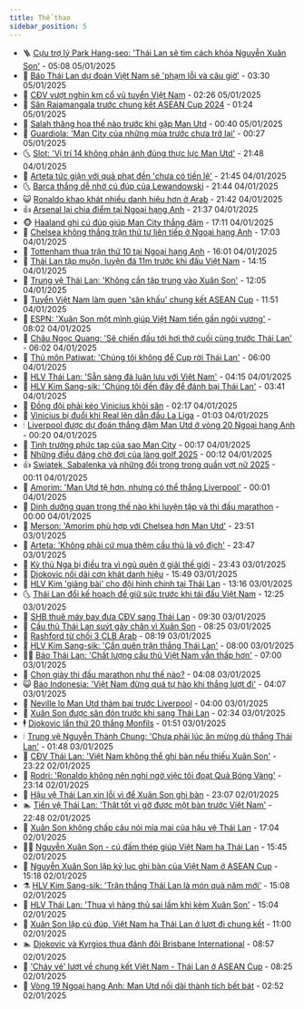 ```yaml
---
title: Thể thao
sidebar_position: 5
---
```


<!-- vnexpress-the-thao:START -->
- 🪜 [Cựu trợ lý Park Hang-seo: &#39;Thái Lan sẽ tìm cách khóa Nguyễn Xuân Son&#39;](https://vnexpress.net/cuu-tro-ly-park-hang-seo-thai-lan-se-tim-cach-khoa-nguyen-xuan-son-4835679.html) - 05:08 05/01/2025
- 🦩 [Báo Thái Lan dự đoán Việt Nam sẽ &#39;phạm lỗi và câu giờ&#39;](https://vnexpress.net/bao-thai-lan-du-doan-viet-nam-se-pham-loi-va-cau-gio-4835600.html) - 03:30 05/01/2025
- 🧰 [CĐV vượt nghìn km cổ vũ tuyển Việt Nam](https://vnexpress.net/cdv-vuot-nghin-km-co-vu-tuyen-viet-nam-4835654.html) - 02:26 05/01/2025
- 🤗 [Sân Rajamangala trước chung kết ASEAN Cup 2024](https://vnexpress.net/san-rajamangala-truoc-chung-ket-asean-cup-2024-4835568.html) - 01:24 05/01/2025
- 🥳 [Salah thăng hoa thế nào trước khi gặp Man Utd](https://vnexpress.net/salah-thang-hoa-the-nao-truoc-khi-gap-man-utd-4835323.html) - 00:40 05/01/2025
- 🦣 [Guardiola: &#39;Man City của những mùa trước chưa trở lại&#39;](https://vnexpress.net/guardiola-man-city-cua-nhung-mua-truoc-chua-tro-lai-4835628.html) - 00:27 05/01/2025
- 🌜 [Slot: &#39;Vị trí 14 không phản ánh đúng thực lực Man Utd&#39;](https://vnexpress.net/slot-vi-tri-14-khong-phan-anh-dung-thuc-luc-man-utd-4835329.html) - 21:48 04/01/2025
- 🫶 [Arteta tức giận với quả phạt đền &#39;chưa có tiền lệ&#39;](https://vnexpress.net/arteta-tuc-gian-voi-qua-phat-den-chua-co-tien-le-4835627.html) - 21:45 04/01/2025
- 🌜 [Barca thắng dễ nhờ cú đúp của Lewandowski](https://vnexpress.net/barca-thang-de-nho-cu-dup-cua-lewandowski-4835630.html) - 21:44 04/01/2025
- 😺 [Ronaldo khao khát nhiều danh hiệu hơn ở Arab](https://vnexpress.net/ronaldo-khao-khat-nhieu-danh-hieu-hon-o-arab-4835621.html) - 21:42 04/01/2025
- 👍 [Arsenal lại chia điểm tại Ngoại hạng Anh](https://vnexpress.net/arsenal-lai-chia-diem-tai-ngoai-hang-anh-4835626.html) - 21:37 04/01/2025
- 🐵 [Haaland ghi cú đúp giúp Man City thắng đậm](https://vnexpress.net/haaland-ghi-cu-dup-giup-man-city-thang-dam-4835607.html) - 17:11 04/01/2025
- 💫 [Chelsea không thắng trận thứ tư liên tiếp ở Ngoại hạng Anh](https://vnexpress.net/chelsea-khong-thang-tran-thu-tu-lien-tiep-o-ngoai-hang-anh-4835606.html) - 17:03 04/01/2025
- 🦆 [Tottenham thua trận thứ 10 tại Ngoại hạng Anh](https://vnexpress.net/tottenham-thua-tran-thu-10-tai-ngoai-hang-anh-4835597.html) - 16:01 04/01/2025
- 🙉 [Thái Lan tập muộn, luyện đá 11m trước khi đấu Việt Nam](https://vnexpress.net/thai-lan-tap-muon-luyen-da-11m-truoc-khi-dau-viet-nam-4835578.html) - 14:15 04/01/2025
- 📝 [Trung vệ Thái Lan: &#39;Không cần tập trung vào Xuân Son&#39;](https://vnexpress.net/trung-ve-thai-lan-khong-can-tap-trung-vao-xuan-son-4835563.html) - 12:05 04/01/2025
- 💯 [Tuyển Việt Nam làm quen &#39;sân khấu&#39; chung kết ASEAN Cup](https://vnexpress.net/tuyen-viet-nam-lam-quen-san-khau-chung-ket-asean-cup-4835559.html) - 11:51 04/01/2025
- 🌈 [ESPN: &#39;Xuân Son một mình giúp Việt Nam tiến gần ngôi vương&#39;](https://vnexpress.net/espn-xuan-son-mot-minh-giup-viet-nam-tien-gan-ngoi-vuong-4835053.html) - 08:02 04/01/2025
- 🦩 [Châu Ngọc Quang: &#39;Sẽ chiến đấu tới hơi thở cuối cùng trước Thái Lan&#39;](https://vnexpress.net/chau-ngoc-quang-se-chien-dau-toi-hoi-tho-cuoi-cung-truoc-thai-lan-4835492.html) - 06:02 04/01/2025
- 🐲 [Thủ môn Patiwat: &#39;Chúng tôi không để Cup rời Thái Lan&#39;](https://vnexpress.net/thu-mon-patiwat-chung-toi-khong-de-cup-roi-thai-lan-4835496.html) - 06:00 04/01/2025
- 🌁 [HLV Thái Lan: &#39;Sẵn sàng đá luân lưu với Việt Nam&#39;](https://vnexpress.net/hlv-thai-lan-san-sang-da-luan-luu-voi-viet-nam-4835443.html) - 04:15 04/01/2025
- 💯 [HLV Kim Sang-sik: &#39;Chúng tôi đến đây để đánh bại Thái Lan&#39;](https://vnexpress.net/hlv-kim-sang-sik-chung-toi-den-day-de-danh-bai-thai-lan-4835437.html) - 03:41 04/01/2025
- 🌝 [Đồng đội phải kéo Vinicius khỏi sân](https://vnexpress.net/dong-doi-phai-keo-vinicius-khoi-san-4835386.html) - 02:17 04/01/2025
- 🤖 [Vinicius bị đuổi khi Real lên dẫn đầu La Liga](https://vnexpress.net/vinicius-bi-duoi-khi-real-len-dan-dau-la-liga-4835369.html) - 01:03 04/01/2025
- 🕯 [Liverpool được dự đoán thắng đậm Man Utd ở vòng 20 Ngoại hạng Anh](https://vnexpress.net/liverpool-duoc-du-doan-thang-dam-man-utd-o-vong-20-ngoai-hang-anh-4835314.html) - 00:20 04/01/2025
- 🧰 [Tình trường phức tạp của sao Man City](https://vnexpress.net/tinh-truong-phuc-tap-cua-sao-man-city-4835246.html) - 00:17 04/01/2025
- 🥳 [Những điều đáng chờ đợi của làng golf 2025](https://vnexpress.net/nhung-dieu-dang-cho-doi-cua-lang-golf-2025-4835356.html) - 00:12 04/01/2025
- 👍 [Swiatek, Sabalenka và những đối trọng trong quần vợt nữ 2025](https://vnexpress.net/swiatek-sabalenka-va-nhung-doi-trong-trong-quan-vot-nu-2025-4835357.html) - 00:11 04/01/2025
- 💪 [Amorim: &#39;Man Utd tệ hơn, nhưng có thể thắng Liverpool&#39;](https://vnexpress.net/amorim-man-utd-te-hon-nhung-co-the-thang-liverpool-4835342.html) - 00:01 04/01/2025
- 👹 [Dinh dưỡng quan trọng thế nào khi luyện tập và thi đấu marathon](https://vnexpress.net/dinh-duong-quan-trong-the-nao-khi-luyen-tap-va-thi-dau-marathon-4832401.html) - 00:00 04/01/2025
- 🧰 [Merson: &#39;Amorim phù hợp với Chelsea hơn Man Utd&#39;](https://vnexpress.net/merson-amorim-phu-hop-voi-chelsea-hon-man-utd-4835348.html) - 23:51 03/01/2025
- 🚀 [Arteta: &#39;Không phải cứ mua thêm cầu thủ là vô địch&#39;](https://vnexpress.net/arteta-khong-phai-cu-mua-them-cau-thu-la-vo-dich-4835333.html) - 23:47 03/01/2025
- 🎃 [Kỳ thủ Nga bị điều tra vì ngủ quên ở giải thế giới](https://vnexpress.net/ky-thu-nga-bi-dieu-tra-vi-ngu-quen-o-giai-the-gioi-4834603.html) - 23:43 03/01/2025
- 🧰 [Djokovic nối dài cơn khát danh hiệu](https://vnexpress.net/djokovic-noi-dai-con-khat-danh-hieu-4835339.html) - 15:49 03/01/2025
- 👀 [HLV Kim &#39;giảng bài&#39; cho đội hình chính tại Thái Lan](https://vnexpress.net/hlv-kim-giang-bai-cho-doi-hinh-chinh-tai-thai-lan-4835316.html) - 13:16 03/01/2025
- 🌜 [Thái Lan đổi kế hoạch để giữ sức trước khi tái đấu Việt Nam](https://vnexpress.net/thai-lan-doi-ke-hoach-de-giu-suc-truoc-khi-tai-dau-viet-nam-4835315.html) - 12:25 03/01/2025
- 🫶 [SHB thuê máy bay đưa CĐV sang Thái Lan](https://vnexpress.net/shb-thue-may-bay-dua-cdv-sang-thai-lan-4835249.html) - 09:30 03/01/2025
- 🦄 [Cầu thủ Thái Lan suýt gãy chân vì Xuân Son](https://vnexpress.net/cau-thu-thai-lan-suyt-gay-chan-vi-xuan-son-4835203.html) - 08:25 03/01/2025
- 🥳 [Rashford từ chối 3 CLB Arab](https://vnexpress.net/rashford-tu-choi-3-clb-arab-4835198.html) - 08:19 03/01/2025
- 🐲 [HLV Kim Sang-sik: &#39;Cần quên trận thắng Thái Lan&#39;](https://vnexpress.net/hlv-kim-sang-sik-can-quen-tran-thang-thai-lan-4833954.html) - 08:00 03/01/2025
- 🧑‍🏫 [Báo Thái Lan: &#39;Chất lượng cầu thủ Việt Nam vẫn thấp hơn&#39;](https://vnexpress.net/bao-thai-lan-chat-luong-cau-thu-viet-nam-van-thap-hon-4835008.html) - 07:00 03/01/2025
- 🤔 [Chọn giày thi đấu marathon như thế nào?](https://vnexpress.net/chon-giay-thi-dau-marathon-nhu-the-nao-4832402.html) - 04:08 03/01/2025
- 😺 [Báo Indonesia: &#39;Việt Nam đừng quá tự hào khi thắng lượt đi&#39;](https://vnexpress.net/bao-indonesia-viet-nam-dung-qua-tu-hao-khi-thang-luot-di-4835047.html) - 04:07 03/01/2025
- 💪 [Neville lo Man Utd thảm bại trước Liverpool](https://vnexpress.net/neville-lo-man-utd-tham-bai-truoc-liverpool-4834965.html) - 04:00 03/01/2025
- 💼 [Xuân Son được săn đón trước khi sang Thái Lan](https://vnexpress.net/xuan-son-duoc-san-don-truoc-khi-sang-thai-lan-4835009.html) - 02:34 03/01/2025
- 🕴 [Djokovic lần thứ 20 thắng Monfils](https://vnexpress.net/djokovic-lan-thu-20-thang-monfils-4835003.html) - 01:51 03/01/2025
- 🕯 [Trung vệ Nguyễn Thành Chung: &#39;Chưa phải lúc ăn mừng dù thắng Thái Lan&#39;](https://vnexpress.net/trung-ve-nguyen-thanh-chung-chua-phai-luc-an-mung-du-thang-thai-lan-4834952.html) - 01:48 03/01/2025
- 📝 [CĐV Thái Lan: &#39;Việt Nam không thể ghi bàn nếu thiếu Xuân Son&#39;](https://vnexpress.net/cdv-thai-lan-viet-nam-khong-the-ghi-ban-neu-thieu-xuan-son-4834940.html) - 23:22 02/01/2025
- 🧐 [Rodri: &#39;Ronaldo không nên nghi ngờ việc tôi đoạt Quả Bóng Vàng&#39;](https://vnexpress.net/rodri-ronaldo-khong-nen-nghi-ngo-viec-toi-doat-qua-bong-vang-4834960.html) - 23:14 02/01/2025
- 🙉 [Hậu vệ Thái Lan xin lỗi vì để Xuân Son ghi bàn](https://vnexpress.net/hau-ve-thai-lan-xin-loi-vi-de-xuan-son-ghi-ban-4834954.html) - 23:07 02/01/2025
- 🏊 [Tiền vệ Thái Lan: &#39;Thật tốt vì gỡ được một bàn trước Việt Nam&#39;](https://vnexpress.net/tien-ve-thai-lan-that-tot-vi-go-duoc-mot-ban-truoc-viet-nam-4834955.html) - 22:48 02/01/2025
- 🌊 [Xuân Son không chấp câu nói mỉa mai của hậu vệ Thái Lan](https://vnexpress.net/xuan-son-khong-chap-cau-noi-mia-mai-cua-hau-ve-thai-lan-4834943.html) - 17:04 02/01/2025
- 👨‍🏫 [Nguyễn Xuân Son - cú đấm thép giúp Việt Nam hạ Thái Lan](https://vnexpress.net/nguyen-xuan-son-cu-dam-thep-giup-viet-nam-ha-thai-lan-4834925.html) - 15:45 02/01/2025
- 🥷 [Nguyễn Xuân Son lập kỷ lục ghi bàn của Việt Nam ở ASEAN Cup](https://vnexpress.net/nguyen-xuan-son-lap-ky-luc-ghi-ban-cua-viet-nam-o-asean-cup-4834917.html) - 15:18 02/01/2025
- ⚗️ [HLV Kim Sang-sik: &#39;Trận thắng Thái Lan là món quà năm mới&#39;](https://vnexpress.net/hlv-kim-sang-sik-tran-thang-thai-lan-la-mon-qua-nam-moi-4834915.html) - 15:08 02/01/2025
- 🌮 [HLV Thái Lan: &#39;Thua vì hàng thủ sai lầm khi kèm Xuân Son&#39;](https://vnexpress.net/hlv-thai-lan-thua-vi-hang-thu-sai-lam-khi-kem-xuan-son-4834914.html) - 15:04 02/01/2025
- 🤩 [Xuân Son lập cú đúp, Việt Nam hạ Thái Lan ở lượt đi chung kết](https://vnexpress.net/vietnam-vs-thailan-4834787-tong-thuat.html) - 11:00 02/01/2025
- 🏊 [Djokovic và Kyrgios thua đánh đôi Brisbane International](https://vnexpress.net/djokovic-va-kyrgios-thua-danh-doi-brisbane-international-4834802.html) - 08:57 02/01/2025
- 🐎 [&#39;Cháy vé&#39; lượt về chung kết Việt Nam - Thái Lan ở ASEAN Cup](https://vnexpress.net/chay-ve-luot-ve-chung-ket-viet-nam-thai-lan-o-asean-cup-4834786.html) - 08:25 02/01/2025
- 💫 [Vòng 19 Ngoại hạng Anh: Man Utd nối dài thành tích bết bát](https://vnexpress.net/vong-19-ngoai-hang-anh-man-utd-noi-dai-thanh-tich-bet-bat-4834082.html) - 02:52 02/01/2025<!-- vnexpress-the-thao:END -->

